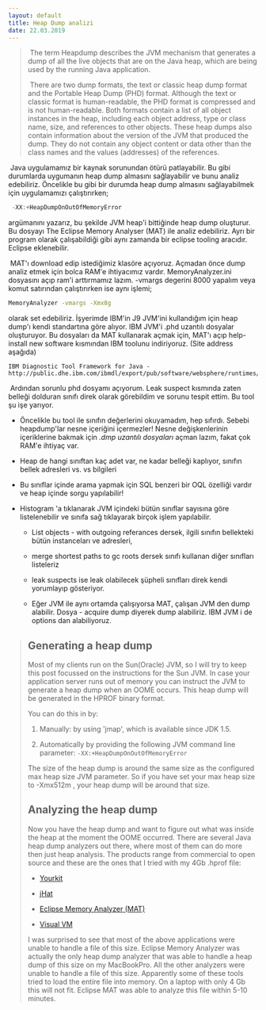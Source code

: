 ```yaml
---
layout: default
title: Heap Dump analizi
date: 22.03.2019
---
```






> ​	The term Heapdump describes the JVM mechanism that generates a dump of all the live objects that are on the Java heap, which are being used by the running Java application.
> 
> ​	There are two dump formats, the text or classic heap dump format and the Portable Heap Dump (PHD) format. Although the text or classic format is human-readable, the PHD format is compressed and is not human-readable. Both formats contain a list of all object instances in the heap, including each object address, type or class name, size, and references to other objects. These heap dumps also contain information about the version of the JVM that produced the dump. They do not contain any object content or data other than the class names and the values (addresses) of the references.

​		Java uygulamamız bir kaynak sorunundan ötürü patlayabilir. Bu gibi durumlarda uygumanın heap dump almasını sağlayabilir ve bunu analiz edebiliriz. Öncelikle bu gibi bir durumda heap dump almasını sağlayabilmek için uygulamamızı çalıştırırken;

```java
 -XX:+HeapDumpOnOutOfMemoryError
```

argümanını yazarız, bu şekilde JVM heap'i bittiğinde heap dump oluşturur. Bu dosyayı The Eclipse Memory Analyser (MAT)  ile analiz edebiliriz. Ayrı bir program olarak çalışabildiği gibi aynı zamanda bir eclipse tooling aracıdır. Eclipse eklenebilir. 

​		MAT'ı download edip istediğimiz klasöre açıyoruz. Açmadan önce dump analiz etmek için bolca RAM'e ihtiyacımız vardır. MemoryAnalyzer.ini dosyasını açıp ram'i arttırmamız lazım. -vmargs degerini 8000 yapalım veya komut satırından çalıştırırken ise aynı işlemi;

```bash
MemoryAnalyzer -vmargs -Xmx8g
```

olarak set edebiliriz. İşyerimde IBM'in J9 JVM'ini kullandığım için heap dump'ı kendi standartına göre alıyor. IBM JVM'i  .phd uzantılı dosyalar oluşturuyor. Bu dosyaları da MAT kullanarak açmak için, MAT'ı açıp help- install new software kısmından IBM toolunu indiriyoruz. (Site address aşağıda)

```
IBM Diagnostic Tool Framework for Java - 
http://public.dhe.ibm.com/ibmdl/export/pub/software/websphere/runtimes/tools/dtfj/
```

​		Ardından sorunlu phd dosyamı açıyorum. Leak suspect kısmında zaten belleği dolduran sınıfı direk olarak görebildim ve sorunu tespit ettim. Bu tool şu işe yarıyor.

- Öncelikle bu tool ile sınıfın değerlerini okuyamadım, hep sıfırdı. Sebebi heapdump'lar nesne içeriğini içermezler! Nesne değişkenlerinin içeriklerine bakmak için *.dmp uzantılı dosyaları* açman lazım, fakat çok RAM'e ihtiyaç var.

- Heap de hangi sınıftan kaç adet var, ne kadar belleği kaplıyor, sınıfın bellek adresleri vs. vs bilgileri

- Bu sınıflar içinde arama yapmak için SQL benzeri bir OQL özelliği vardır ve heap içinde sorgu yapılabilir!

- Histogram 'a tıklanarak JVM içindeki bütün sınıflar sayısına göre listelenebilir ve sınıfa sağ tıklayarak birçok işlem yapılabilir.  

  - List objects - with outgoing referances dersek, ilgili sınıfın bellekteki bütün instanceları ve adresleri,

  - merge shortest paths to gc roots dersek sınıfı kullanan diğer sınıfları listeleriz 

  - leak suspects ise leak olabilecek şüpheli sınıfları direk kendi yorumlayıp gösteriyor.

  - Eğer JVM ile aynı ortamda çalışıyorsa MAT, çalışan JVM den dump alabilir. Dosya - acquire dump diyerek dump alabiliriz. IBM JVM i de options dan alabiliyoruz.

> ## Generating a heap dump
> 
> Most of my clients run on the Sun(Oracle) JVM, so I will try to keep this post focussed on the instructions for the Sun JVM. In case your application server runs out of memory you can instruct the JVM to generate a heap dump when an OOME occurs. This heap dump will be generated in the HPROF binary format.
> 
> You can do this in by:
> 
> 1. Manually: by using 'jmap', which is available since JDK 1.5.
>    
> 2. Automatically by providing the following JVM command line parameter: `-XX:+HeapDumpOnOutOfMemoryError`
> 
> The size of the heap dump is around the same size as the configured max heap size JVM parameter. So if you have set your max heap size to -Xmx512m , your heap dump will be around that size.
> 
> ## Analyzing the heap dump
> 
> Now you have the heap dump and want to figure out what was inside the heap at the moment the OOME occurred. There are several Java heap dump analyzers out there, where most of them can do more then just heap analysis. The products range from commercial to open source and these are the ones that I tried with my 4Gb .hprof file:
> 
> - [Yourkit](http://www.yourkit.com/)
>   
> - [jHat](http://download.oracle.com/javase/6/docs/technotes/tools/share/jhat.html)
> - [Eclipse Memory Analyzer (MAT)](http://www.eclipse.org/mat/)
> -  [Visual VM](https://visualvm.dev.java.net/)
> 
> I was surprised to see that most of the above applications were unable to handle a file of this size. Eclipse Memory Analyzer was actually the only heap dump analyzer that was able to handle a heap dump of this size on my MacBookPro. All the other analyzers were unable to handle a file of this size. Apparently some of these tools tried to load the entire file into memory. On a laptop with only 4 Gb this will not fit.  Eclipse MAT was able to analyze this file within 5-10 minutes.
